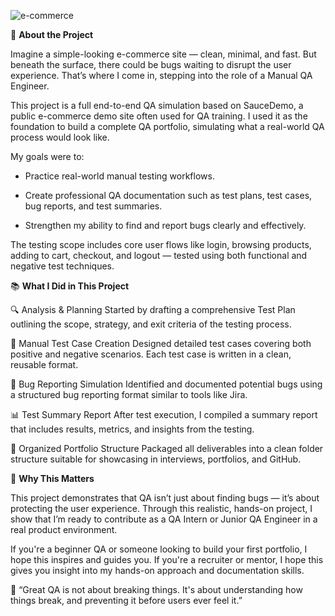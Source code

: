 ![e-commerce](https://github.com/user-attachments/assets/8ba93e18-f314-4543-ac9c-86aaaad1bacf)

🧪 **About the Project**

Imagine a simple-looking e-commerce site — clean, minimal, and fast. But beneath the surface, there could be bugs waiting to disrupt the user experience. That’s where I come in, stepping into the role of a Manual QA Engineer.

This project is a full end-to-end QA simulation based on SauceDemo, a public e-commerce demo site often used for QA training. I used it as the foundation to build a complete QA portfolio, simulating what a real-world QA process would look like.

My goals were to:

- Practice real-world manual testing workflows.

- Create professional QA documentation such as test plans, test cases, bug reports, and test summaries.

- Strengthen my ability to find and report bugs clearly and effectively.

The testing scope includes core user flows like login, browsing products, adding to cart, checkout, and logout — tested using both functional and negative test techniques.

📚 **What I Did in This Project**

🔍 Analysis & Planning
Started by drafting a comprehensive Test Plan outlining the scope, strategy, and exit criteria of the testing process.

🧪 Manual Test Case Creation
Designed detailed test cases covering both positive and negative scenarios. Each test case is written in a clean, reusable format.

🐞 Bug Reporting Simulation
Identified and documented potential bugs using a structured bug reporting format similar to tools like Jira.

📊 Test Summary Report
After test execution, I compiled a summary report that includes results, metrics, and insights from the testing.

📁 Organized Portfolio Structure
Packaged all deliverables into a clean folder structure suitable for showcasing in interviews, portfolios, and GitHub.

🎯 **Why This Matters**

This project demonstrates that QA isn’t just about finding bugs — it’s about protecting the user experience. Through this realistic, hands-on project, I show that I’m ready to contribute as a QA Intern or Junior QA Engineer in a real product environment.

If you're a beginner QA or someone looking to build your first portfolio, I hope this inspires and guides you.
If you're a recruiter or mentor, I hope this gives you insight into my hands-on approach and documentation skills.

💬 “Great QA is not about breaking things. It's about understanding how things break, and preventing it before users ever feel it.”
